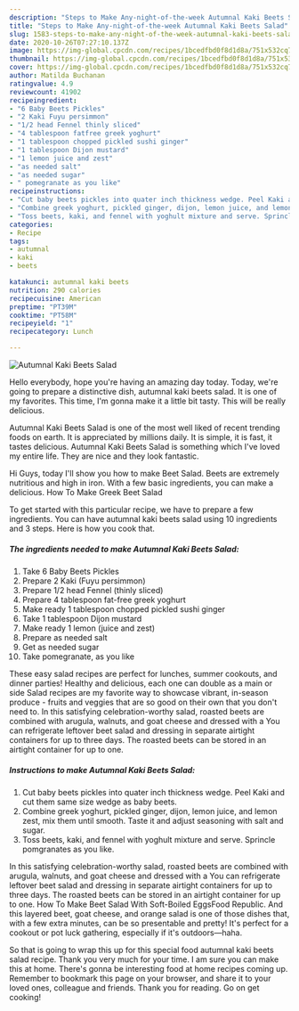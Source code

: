 ```yaml
---
description: "Steps to Make Any-night-of-the-week Autumnal Kaki Beets Salad"
title: "Steps to Make Any-night-of-the-week Autumnal Kaki Beets Salad"
slug: 1583-steps-to-make-any-night-of-the-week-autumnal-kaki-beets-salad
date: 2020-10-26T07:27:10.137Z
image: https://img-global.cpcdn.com/recipes/1bcedfbd0f8d1d8a/751x532cq70/autumnal-kaki-beets-salad-recipe-main-photo.jpg
thumbnail: https://img-global.cpcdn.com/recipes/1bcedfbd0f8d1d8a/751x532cq70/autumnal-kaki-beets-salad-recipe-main-photo.jpg
cover: https://img-global.cpcdn.com/recipes/1bcedfbd0f8d1d8a/751x532cq70/autumnal-kaki-beets-salad-recipe-main-photo.jpg
author: Matilda Buchanan
ratingvalue: 4.9
reviewcount: 41902
recipeingredient:
- "6 Baby Beets Pickles"
- "2 Kaki Fuyu persimmon"
- "1/2 head Fennel thinly sliced"
- "4 tablespoon fatfree greek yoghurt"
- "1 tablespoon chopped pickled sushi ginger"
- "1 tablespoon Dijon mustard"
- "1 lemon juice and zest"
- "as needed salt"
- "as needed sugar"
- " pomegranate as you like"
recipeinstructions:
- "Cut baby beets pickles into quater inch thickness wedge. Peel Kaki and cut them same size wedge as baby beets."
- "Combine greek yoghurt, pickled ginger, dijon, lemon juice, and lemon zest, mix them until smooth. Taste it and adjust seasoning with salt and sugar."
- "Toss beets, kaki, and fennel with yoghult mixture and serve. Sprincle pomgranates as you like."
categories:
- Recipe
tags:
- autumnal
- kaki
- beets

katakunci: autumnal kaki beets 
nutrition: 290 calories
recipecuisine: American
preptime: "PT39M"
cooktime: "PT58M"
recipeyield: "1"
recipecategory: Lunch

---
```



![Autumnal Kaki Beets Salad](https://img-global.cpcdn.com/recipes/1bcedfbd0f8d1d8a/751x532cq70/autumnal-kaki-beets-salad-recipe-main-photo.jpg)

Hello everybody, hope you're having an amazing day today. Today, we're going to prepare a distinctive dish, autumnal kaki beets salad. It is one of my favorites. This time, I'm gonna make it a little bit tasty. This will be really delicious.

Autumnal Kaki Beets Salad is one of the most well liked of recent trending foods on earth. It is appreciated by millions daily. It is simple, it is fast, it tastes delicious. Autumnal Kaki Beets Salad is something which I've loved my entire life. They are nice and they look fantastic.

Hi Guys, today I&#39;ll show you how to make Beet Salad. Beets are extremely nutritious and high in iron. With a few basic ingredients, you can make a delicious. How To Make Greek Beet Salad


To get started with this particular recipe, we have to prepare a few ingredients. You can have autumnal kaki beets salad using 10 ingredients and 3 steps. Here is how you cook that.

<!--inarticleads1-->

##### The ingredients needed to make Autumnal Kaki Beets Salad:

1. Take 6 Baby Beets Pickles
1. Prepare 2 Kaki (Fuyu persimmon)
1. Prepare 1/2 head Fennel (thinly sliced)
1. Prepare 4 tablespoon fat-free greek yoghurt
1. Make ready 1 tablespoon chopped pickled sushi ginger
1. Take 1 tablespoon Dijon mustard
1. Make ready 1 lemon (juice and zest)
1. Prepare as needed salt
1. Get as needed sugar
1. Take  pomegranate, as you like


These easy salad recipes are perfect for lunches, summer cookouts, and dinner parties! Healthy and delicious, each one can double as a main or side Salad recipes are my favorite way to showcase vibrant, in-season produce - fruits and veggies that are so good on their own that you don&#39;t need to. In this satisfying celebration-worthy salad, roasted beets are combined with arugula, walnuts, and goat cheese and dressed with a You can refrigerate leftover beet salad and dressing in separate airtight containers for up to three days. The roasted beets can be stored in an airtight container for up to one. 

<!--inarticleads2-->

##### Instructions to make Autumnal Kaki Beets Salad:

1. Cut baby beets pickles into quater inch thickness wedge. Peel Kaki and cut them same size wedge as baby beets.
1. Combine greek yoghurt, pickled ginger, dijon, lemon juice, and lemon zest, mix them until smooth. Taste it and adjust seasoning with salt and sugar.
1. Toss beets, kaki, and fennel with yoghult mixture and serve. Sprincle pomgranates as you like.


In this satisfying celebration-worthy salad, roasted beets are combined with arugula, walnuts, and goat cheese and dressed with a You can refrigerate leftover beet salad and dressing in separate airtight containers for up to three days. The roasted beets can be stored in an airtight container for up to one. How To Make Beet Salad With Soft-Boiled EggsFood Republic. And this layered beet, goat cheese, and orange salad is one of those dishes that, with a few extra minutes, can be so presentable and pretty! It&#39;s perfect for a cookout or pot luck gathering, especially if it&#39;s outdoors—haha. 

So that is going to wrap this up for this special food autumnal kaki beets salad recipe. Thank you very much for your time. I am sure you can make this at home. There's gonna be interesting food at home recipes coming up. Remember to bookmark this page on your browser, and share it to your loved ones, colleague and friends. Thank you for reading. Go on get cooking!
